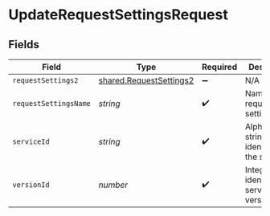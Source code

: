 # UpdateRequestSettingsRequest


## Fields

| Field                                                              | Type                                                               | Required                                                           | Description                                                        | Example                                                            |
| ------------------------------------------------------------------ | ------------------------------------------------------------------ | ------------------------------------------------------------------ | ------------------------------------------------------------------ | ------------------------------------------------------------------ |
| `requestSettings2`                                                 | [shared.RequestSettings2](../../models/shared/requestsettings2.md) | :heavy_minus_sign:                                                 | N/A                                                                |                                                                    |
| `requestSettingsName`                                              | *string*                                                           | :heavy_check_mark:                                                 | Name for the request settings.                                     | test-request-setting                                               |
| `serviceId`                                                        | *string*                                                           | :heavy_check_mark:                                                 | Alphanumeric string identifying the service.                       | SU1Z0isxPaozGVKXdv0eY                                              |
| `versionId`                                                        | *number*                                                           | :heavy_check_mark:                                                 | Integer identifying a service version.                             | 1                                                                  |